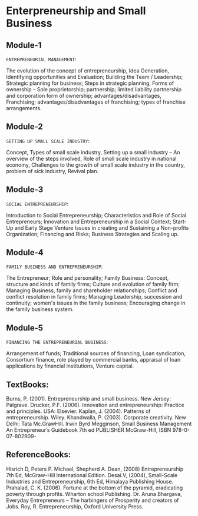 # Enterpreneurship and Small Business

## Module-1
`ENTREPRENEURIAL MANAGEMENT`:

The evolution of the concept of entrepreneurship, Idea Generation, Identifying opportunities and Evaluation; Building the Team / Leadership; Strategic planning for business; Steps in strategic planning, Forms of ownership – Sole proprietorship; partnership; limited liability partnership and corporation form of ownership; advantages/disadvantages, Franchising; advantages/disadvantages of franchising; types of franchise arrangements.

## Module-2
`SETTING UP SMALL SCALE INDUSTRY`:

Concept, Types of small scale industry, Setting up a small industry – An overview of the steps involved, Role of small scale industry in national economy, Challenges to the growth of small scale industry in the country, problem of sick industry, Revival plan.

## Module-3
`SOCIAL ENTREPRENEURSHIP`:

Introduction to Social Entrepreneurship; Characteristics and Role of Social Entrepreneurs; Innovation and Entrepreneurship in a Social Context; Start-Up and Early Stage Venture Issues in creating and Sustaining a Non-profits Organization; Financing and Risks; Business Strategies and Scaling up.

## Module-4
`FAMILY BUSINESS AND ENTREPRENEURSHIP`:

The Entrepreneur; Role and personality; Family Business: Concept, structure and kinds of family firms; Culture and evolution of family firm; Managing Business, family and shareholder relationships; Conflict and conflict resolution in family firms; Managing Leadership, succession and continuity; women's issues in the family business; Encouraging change in the family business system.

## Module-5
`FINANCING THE ENTREPRENEURIAL BUSINESS`:

Arrangement of funds; Traditional sources of financing, Loan syndication, Consortium finance, role played by commercial banks, appraisal of loan applications by financial institutions, Venture capital.

## TextBooks:
Burns, P. (2001). Entrepreneurship and small business. New Jersey: Palgrave.
Drucker, P.F. (2006). Innovation and entrepreneurship: Practice and principles. USA: Elsevier.
Kaplan, J. (2004). Patterns of entrepreneurship. Wiley.
Khandwalla, P. (2003). Corporate creativity. New Delhi: Tata Mc.GrawHill.
Irwin Byrd Megginson, Small Business Management An Entrepreneur’s Guidebook 7th ed PUBLISHER McGraw-Hill, ISBN 978-0-07-802909-

## ReferenceBooks:
Hisrich D, Peters P. Michael, Shepherd A. Dean, (2008) Entrepreneurship 7th Ed, McGraw-Hill International Edition.
Desai.V, (2004), Small-Scale Industries and Entrepreneurship, 6th Ed, Himalaya Publishing House.
Prahalad, C. K. (2006). Fortune at the bottom of the pyramid, eradicating poverty through profits. Wharton school Publishing.
Dr. Aruna Bhargava, Everyday Entrepreneurs – The harbingers of Prosperity and creators of Jobs.
Roy, R. Entrepreneurship, Oxford University Press.
